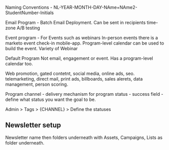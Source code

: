 

Naming Conventions - NL-YEAR-MONTH-DAY-NAme+NAme2-StudentNumber-Initials

Email Program - Batch Email Deployment.
Can be sent in recipients time-zone
A/B testing 

Event program - For Events such as webinars
In-person events there is a marketo event check-in mobile-app.
Program-level calendar can be used to build the event.
Variety of Webinar 

Default Program
Not email, engagement or event.
Has a program-level calendar too.

Web promotion, gated contetnt, social media, online ads, seo.
telemarketing, direct mail, print ads, billboards,
sales alerets, data management, person scoring.

Program channel - delivery mechanism for program
status - 
success field - define what status you want the goal to be.

Admin > Tags > {CHANNEL} > Define the statuses

## Newsletter setup
Newsletter name then folders underneath with Assets, Campaigns, Lists as folder underneath.